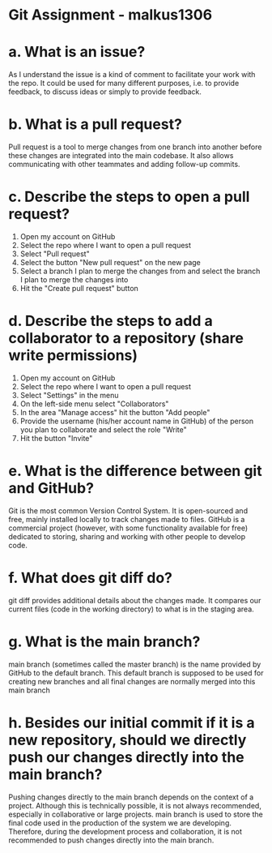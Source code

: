 # Git Assignment - malkus1306

# a. What is an issue?
As I understand the issue is a kind of comment to facilitate your work with the repo. It could be used for many different purposes, i.e. to provide feedback, to discuss ideas or simply to provide feedback.

# b. What is a pull request?
Pull request is a tool to merge changes from one branch into another before these changes are integrated into the main codebase. It also allows communicating with other teammates and adding follow-up commits.

# c. Describe the steps to open a pull request?
1. Open my account on GitHub
2. Select the repo where I want to open a pull request
3. Select "Pull request"
4. Select the button "New pull request" on the new page
5. Select a branch I plan to merge the changes from and select the branch I plan to merge the changes into
6. Hit the "Create pull request" button

# d. Describe the steps to add a collaborator to a repository (share write permissions)
1. Open my account on GitHub
2. Select the repo where I want to open a pull request
3. Select "Settings" in the menu
4. On the left-side menu select "Collaborators"
5. In the area "Manage access" hit the button "Add people"
6. Provide the username (his/her account name in GitHub) of the person you plan to collaborate and select the role "Write"
7. Hit the button "Invite"

# e. What is the difference between git and GitHub?
Git is the most common Version Control System. It is open-sourced and free, mainly installed locally to track changes made to files. GitHub is a commercial project (however, with some functionality available for free) dedicated to storing, sharing and working with other people to develop code.

# f. What does git diff do?
git diff provides additional details about the changes made. It compares our current files (code in the working directory) to what is in the staging area.

# g. What is the main branch?
main branch (sometimes called the master branch) is the name provided by GitHub to the default branch. This default branch is supposed to be used for creating new branches and all final changes are normally merged into this main branch

# h. Besides our initial commit if it is a new repository, should we directly push our changes directly into the main branch?
Pushing changes directly to the main branch depends on the context of a project. Although this is technically possible, it is not always recommended, especially in collaborative or large projects. main branch is used to store the final code used in the production of the system we are developing. Therefore, during the development process and collaboration, it is not recommended to push changes directly into the main branch.
